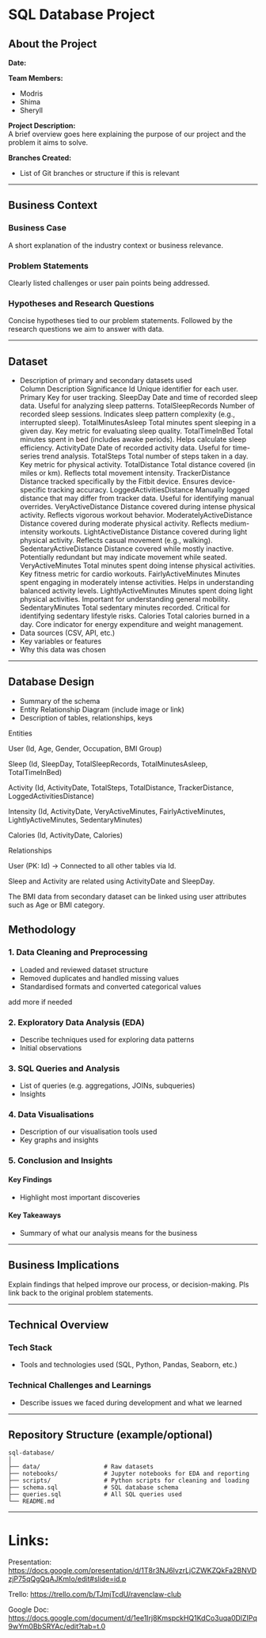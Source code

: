 # SQL Database Project

## About the Project
**Date:**  

**Team Members:**  
- Modris  
- Shima  
- Sheryll  

**Project Description:**  
A brief overview goes here explaining the purpose of our project and the problem it aims to solve.

**Branches Created:**  
- List of Git branches or structure if this is relevant

---

## Business Context

### Business Case  
A short explanation of the industry context or business relevance.

### Problem Statements  
Clearly listed challenges or user pain points being addressed.

### Hypotheses and Research Questions  
Concise hypotheses tied to our problem statements. Followed by the research questions we aim to answer with data.

---

## Dataset

- Description of primary and secondary datasets used  
Column	Description	Significance
Id	Unique identifier for each user.	Primary Key for user tracking.
SleepDay	Date and time of recorded sleep data.	Useful for analyzing sleep patterns.
TotalSleepRecords	Number of recorded sleep sessions.	Indicates sleep pattern complexity (e.g., interrupted sleep).
TotalMinutesAsleep	Total minutes spent sleeping in a given day.	Key metric for evaluating sleep quality.
TotalTimeInBed	Total minutes spent in bed (includes awake periods).	Helps calculate sleep efficiency.
ActivityDate	Date of recorded activity data.	Useful for time-series trend analysis.
TotalSteps	Total number of steps taken in a day.	Key metric for physical activity.
TotalDistance	Total distance covered (in miles or km).	Reflects total movement intensity.
TrackerDistance	Distance tracked specifically by the Fitbit device.	Ensures device-specific tracking accuracy.
LoggedActivitiesDistance	Manually logged distance that may differ from tracker data.	Useful for identifying manual overrides.
VeryActiveDistance	Distance covered during intense physical activity.	Reflects vigorous workout behavior.
ModeratelyActiveDistance	Distance covered during moderate physical activity.	Reflects medium-intensity workouts.
LightActiveDistance	Distance covered during light physical activity.	Reflects casual movement (e.g., walking).
SedentaryActiveDistance	Distance covered while mostly inactive.	Potentially redundant but may indicate movement while seated.
VeryActiveMinutes	Total minutes spent doing intense physical activities.	Key fitness metric for cardio workouts.
FairlyActiveMinutes	Minutes spent engaging in moderately intense activities.	Helps in understanding balanced activity levels.
LightlyActiveMinutes	Minutes spent doing light physical activities.	Important for understanding general mobility.
SedentaryMinutes	Total sedentary minutes recorded.	Critical for identifying sedentary lifestyle risks.
Calories	Total calories burned in a day.	Core indicator for energy expenditure and weight management.
- Data sources (CSV, API, etc.)  
- Key variables or features  
- Why this data was chosen

---

## Database Design

- Summary of the schema  
- Entity Relationship Diagram (include image or link)  
- Description of tables, relationships, keys

Entities

User (Id, Age, Gender, Occupation, BMI Group)

Sleep (Id, SleepDay, TotalSleepRecords, TotalMinutesAsleep, TotalTimeInBed)

Activity (Id, ActivityDate, TotalSteps, TotalDistance, TrackerDistance, LoggedActivitiesDistance)

Intensity (Id, ActivityDate, VeryActiveMinutes, FairlyActiveMinutes, LightlyActiveMinutes, SedentaryMinutes)

Calories (Id, ActivityDate, Calories)

Relationships

User (PK: Id) → Connected to all other tables via Id.

Sleep and Activity are related using ActivityDate and SleepDay.

The BMI data from secondary dataset can be linked using user attributes such as Age or BMI category.

## Methodology

### 1. Data Cleaning and Preprocessing  
- Loaded and reviewed dataset structure  
- Removed duplicates and handled missing values  
- Standardised formats and converted categorical values

add more if needed

### 2. Exploratory Data Analysis (EDA)  
- Describe techniques used for exploring data patterns  
- Initial observations

### 3. SQL Queries and Analysis  
- List of queries (e.g. aggregations, JOINs, subqueries)  
- Insights 

### 4. Data Visualisations  
- Description of our visualisation tools used  
- Key graphs and insights

### 5. Conclusion and Insights  

#### Key Findings  
- Highlight most important discoveries

#### Key Takeaways  
- Summary of what our analysis means for the business

---

## Business Implications  
Explain findings that helped improve our process, or decision-making. Pls link back to the original problem statements.

---

## Technical Overview

### Tech Stack  
- Tools and technologies used (SQL, Python, Pandas, Seaborn, etc.)

### Technical Challenges and Learnings  
- Describe issues we faced during development and what we learned 

---

## Repository Structure (example/optional)
```text
sql-database/
│
├── data/                  # Raw datasets
├── notebooks/             # Jupyter notebooks for EDA and reporting
├── scripts/               # Python scripts for cleaning and loading
├── schema.sql             # SQL database schema
├── queries.sql            # All SQL queries used
└── README.md
``` 
--- 

# Links: 
Presentation: https://docs.google.com/presentation/d/1T8r3NJ6lvzrLjCZWKZQkFa2BNVDzjP75qQgQqAJKmIo/edit#slide=id.p

Trello: https://trello.com/b/TJmjTcdU/ravenclaw-club

Google Doc: https://docs.google.com/document/d/1ee1Irj8KmspckHQ1KdCo3uqa0DlZIPq9wYm0BbSRYAc/edit?tab=t.0
